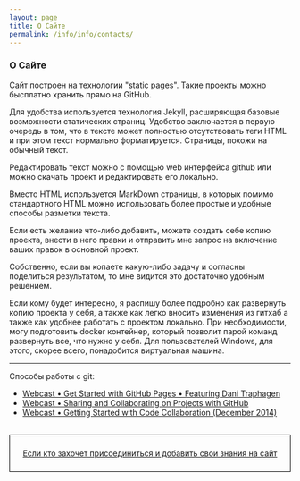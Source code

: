 ```yaml
---
layout: page
title: О Сайте
permalink: /info/info/contacts/
---
```


### О Сайте

Сайт построен на технологии "static pages". Такие проекты можно бысплатно
хранить прямо на GitHub.

Для удобства используется технология Jekyll, расширяющая базовые возможности статических страниц.
Удобство заключается в первую очередь в том, что в тексте может полностью отсутствовать теги HTML и при этом текст нормально форматируется. Страницы, похожи на обычный текст.

Редактировать текст можно с помощью web интерфейса github или можно скачать проект и редактировать его локально.

Вместо HTML используется MarkDown страницы, в которых помимо стандартного HTML можно использовать более простые и удобные способы разметки текста.

Если есть желание что-либо добавить, можете создать себе копию проекта, внести в него правки и отправить мне
запрос на включение ваших правок в основной проект.

Собственно, если вы копаете какую-либо задачу и согласны поделиться результатом, то мне видится это достаточно удобным решением.

Если кому будет интересно, я распишу более подробно как развернуть копию проекта у себя, а также как легко вносить изменения из гитхаб а также как удобнее работать с проектом локально. При необходимости, могу подготовить docker контейнер, который позволит парой команд развернуть все, что нужно у себя. Для пользователей Windows, для этого, скорее всего, понадобится виртуальная машина.

___

Способы работы с git:

<ul>
    <li><a href="http://www.youtube.com/watch?v=4TrOCv5Kukk">Webcast • Get Started with GitHub Pages • Featuring Dani Traphagen</a></li>
    <li><a href="http://www.youtube.com/watch?v=ifAEho6BmH0">Webcast • Sharing and Collaborating on Projects with GitHub</a></li>
    <li><a href="http://www.youtube.com/watch?v=lbLdbvIMHvw">Webcast • Getting Started with Code Collaboration (December 2014)</a></li>

</ul>

<br/>


<div align="center" style="padding:10px; border:thin solid black;">

<a href="/info/how-to-add-information-on-site/">Если кто захочет присоединиться и добавить свои знания на сайт</a>

</div>
